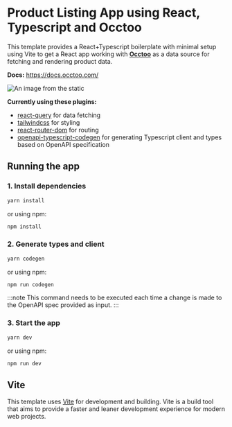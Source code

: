 # Product Listing App using React, Typescript and Occtoo

This template provides a React+Typescript boilerplate with minimal setup using Vite to get a React app working with **[Occtoo](https://www.occtoo.com)** as a data source for fetching and rendering product data.

**Docs:** https://docs.occtoo.com/

![An image from the static](/img/get-started/fe-example-plp.png)

**Currently using these plugins:**

- [react-query](https://github.com/TanStack/query#readme) for data fetching
- [tailwindcss](https://github.com/tailwindlabs/tailwindcss#readme) for styling
- [react-router-dom](https://github.com/remix-run/react-router#readme) for routing
- [openapi-typescript-codegen](https://github.com/ferdikoomen/openapi-typescript-codegen#readme) for generating Typescript client and types based on OpenAPI specification

## Running the app

### 1. Install dependencies

```bash
yarn install
```
or using npm:
```bash
npm install
```

### 2. Generate types and client

```bash
yarn codegen
```
or using npm:
```bash
npm run codegen
```
:::note
This command needs to be executed each time a change is made to the OpenAPI spec provided as input.
:::

### 3. Start the app

```bash
yarn dev
```
or using npm:
```bash
npm run dev
```

## Vite

This template uses [Vite](https://vitejs.dev/) for development and building. Vite is a build tool that aims to provide a faster and leaner development experience for modern web projects.